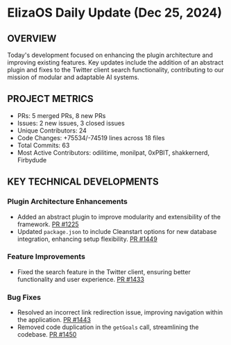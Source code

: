 # ElizaOS Daily Update (Dec 25, 2024)

## OVERVIEW 
Today's development focused on enhancing the plugin architecture and improving existing features. Key updates include the addition of an abstract plugin and fixes to the Twitter client search functionality, contributing to our mission of modular and adaptable AI systems.

## PROJECT METRICS
- PRs: 5 merged PRs, 8 new PRs
- Issues: 2 new issues, 3 closed issues
- Unique Contributors: 24
- Code Changes: +75534/-74519 lines across 18 files
- Total Commits: 63
- Most Active Contributors: odilitime, monilpat, 0xPBIT, shakkernerd, Firbydude

## KEY TECHNICAL DEVELOPMENTS

### Plugin Architecture Enhancements
- Added an abstract plugin to improve modularity and extensibility of the framework. [PR #1225](https://github.com/elizaos/eliza/pull/1225)
- Updated `package.json` to include Cleanstart options for new database integration, enhancing setup flexibility. [PR #1449](https://github.com/elizaos/eliza/pull/1449)

### Feature Improvements
- Fixed the search feature in the Twitter client, ensuring better functionality and user experience. [PR #1433](https://github.com/elizaos/eliza/pull/1433)

### Bug Fixes
- Resolved an incorrect link redirection issue, improving navigation within the application. [PR #1443](https://github.com/elizaos/eliza/pull/1443)
- Removed code duplication in the `getGoals` call, streamlining the codebase. [PR #1450](https://github.com/elizaos/eliza/pull/1450)